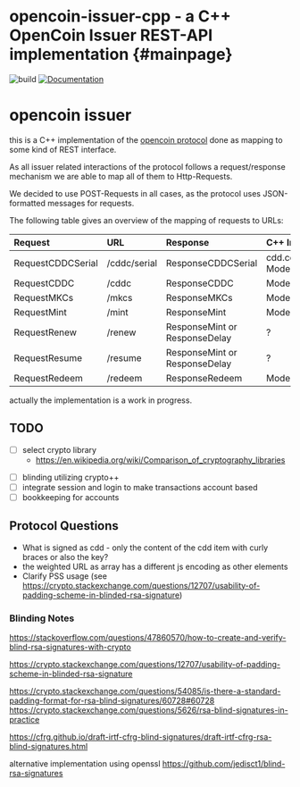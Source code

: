 opencoin-issuer-cpp - a C++ OpenCoin Issuer REST-API implementation {#mainpage}
=============================================================

![build](https://github.com/OpenCoin/opencoin-issuer-cpp/actions/workflows/cmake.yaml/badge.svg)
[![Documentation](https://github.com/OpenCoin/opencoin-issuer-cpp/actions/workflows/doxygen-gh-pages.yml/badge.svg)](https://github.com/OpenCoin/opencoin-issuer-cpp/actions/workflows/doxygen-gh-pages.yml)

# opencoin issuer

this is a C++ implementation of the [opencoin protocol](https://opencoin.org/OpenCoin.html)
done as mapping to some kind of REST interface.

As all issuer related interactions of the protocol follows a request/response mechanism we are able to map all of them to Http-Requests.

We decided to use POST-Requests in all cases, 
as the protocol uses JSON-formatted messages for requests.

The following table gives an overview of the mapping of requests to URLs:

| Request           | URL          | Response                      | C++ Interface Method                               |
|:------------------|:-------------|:------------------------------|:---------------------------------------------------|
| RequestCDDCSerial | /cddc/serial | ResponseCDDCSerial            | cdd.cdd_serial of Model::getCurrentCDDC() |
| RequestCDDC       | /cddc        | ResponseCDDC                  | Model::getCurrentCDDC()                            |
| RequestMKCs       | /mkcs        | ResponseMKCs                  | Model::getMKCs                                     |
| RequestMint       | /mint        | ResponseMint                  | Model::mint                                        |
| RequestRenew      | /renew       | ResponseMint or ResponseDelay | ?                                                  |
| RequestResume     | /resume      | ResponseMint or ResponseDelay | ?                                                  |
| RequestRedeem     | /redeem      | ResponseRedeem                | Model::redeem                                      |

actually the implementation is a work in progress.

## TODO

- [ ] select crypto library
   + https://en.wikipedia.org/wiki/Comparison_of_cryptography_libraries
+ [ ] blinding utilizing crypto++
+ [ ] integrate session and login to make transactions account based
+ [ ] bookkeeping for accounts

## Protocol Questions

+ What is signed as cdd - only the content of the cdd item with curly braces 
or also the key?
+ the weighted URL as array has a different js encoding as other elements
+ Clarify PSS usage (see https://crypto.stackexchange.com/questions/12707/usability-of-padding-scheme-in-blinded-rsa-signature) 

### Blinding Notes

https://stackoverflow.com/questions/47860570/how-to-create-and-verify-blind-rsa-signatures-with-crypto

https://crypto.stackexchange.com/questions/12707/usability-of-padding-scheme-in-blinded-rsa-signature

https://crypto.stackexchange.com/questions/54085/is-there-a-standard-padding-format-for-rsa-blind-signatures/60728#60728
https://crypto.stackexchange.com/questions/5626/rsa-blind-signatures-in-practice

<https://cfrg.github.io/draft-irtf-cfrg-blind-signatures/draft-irtf-cfrg-rsa-blind-signatures.html>

alternative implementation using openssl
https://github.com/jedisct1/blind-rsa-signatures
